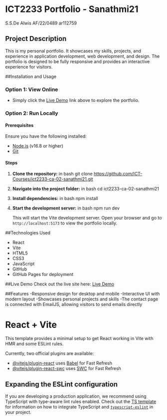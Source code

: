 # ICT2233 Portfolio - Sanathmi21

S.S.De Alwis 
AF/22/0489
ar112759

## Project Description
This is my personal portfolio. It showcases my skills, projects, and experience in application development, web development, and design. The portfolio is designed to be fully responsive and provides an interactive experience for visitors.


##Installation and Usage
### Option 1: View Online
- Simply click the [Live Demo](https://ict-courses.github.io/ict2233-ca-02-sanathmi21/) link above to explore the portfolio.

### Option 2: Run Locally
#### Prerequisites
Ensure you have the following installed:
- [Node.js](https://nodejs.org/) (v16.8 or higher)
- [Git](https://git-scm.com/)

#### Steps
1. **Clone the repository:**
   in bash
   git clone https://github.com/ICT-Courses/ict2233-ca-02-sanathmi21.git
2. **Navigate into the project folder:**
   in bash
   cd ict2233-ca-02-sanathmi21
3. **Install dependencies:**
   in bash
   npm install
4. **Start the development server:**
   in bash
   npm run dev

   This will start the Vite development server. Open your browser and go to `http://localhost:5173` to view the portfolio locally.


##Technologies Used
- React
- Vite
- HTML5
- CSS3
- JavaScript
- GitHub
- GitHub Pages for deployment


##Live Demo
Check out the live site here: [Live Demo](https://ict-courses.github.io/ict2233-ca-02-sanathmi21/)


##Features
-Responsive design for desktop and mobile
-Interactive UI with modern layout
-Showcases personal projects and skills
-The contact page is connected with EmailJS, allowing visitors to send emails directly






# React + Vite

This template provides a minimal setup to get React working in Vite with HMR and some ESLint rules.

Currently, two official plugins are available:

- [@vitejs/plugin-react](https://github.com/vitejs/vite-plugin-react/blob/main/packages/plugin-react) uses [Babel](https://babeljs.io/) for Fast Refresh
- [@vitejs/plugin-react-swc](https://github.com/vitejs/vite-plugin-react/blob/main/packages/plugin-react-swc) uses [SWC](https://swc.rs/) for Fast Refresh

## Expanding the ESLint configuration

If you are developing a production application, we recommend using TypeScript with type-aware lint rules enabled. Check out the [TS template](https://github.com/vitejs/vite/tree/main/packages/create-vite/template-react-ts) for information on how to integrate TypeScript and [`typescript-eslint`](https://typescript-eslint.io) in your project.
